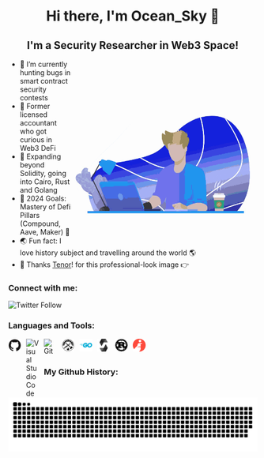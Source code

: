 #  <div align="center"> Hi there, I'm Ocean_Sky 👋 </div>
  
## <div align="center"> I'm a Security Researcher in Web3 Space! </div>

<img src="https://github.com/bluenights004/bluenights004/blob/main/coding.gif" width=375 align=right />

- 🌱 I’m currently hunting bugs in smart contract security contests
- 🔢 Former licensed accountant who got curious in Web3 DeFi
- 👯 Expanding beyond Solidity, going into Cairo, Rust and Golang
- 🥅 2024 Goals: Mastery of Defi Pillars (Compound, Aave, Maker) :muscle: 
- 🌏 Fun fact: I love history subject and travelling around the world :earth_americas:
- 🎨 Thanks [Tenor](https://tenor.com/view/coding-gif-24090007)! for this professional-look image 👉

### Connect with me:

![Twitter Follow](https://img.shields.io/twitter/follow/bluenights004?style=social)


### Languages and Tools:

<img align="left" alt="Github" width="26px" src="https://github.com/devicons/devicon/blob/v2.15.1/icons/github/github-original.svg" style="padding-right:10px;" />
<img align="left" alt="Visual Studio Code" width="26px" src="https://cdn.jsdelivr.net/gh/devicons/devicon/icons/vscode/vscode-original.svg" style="padding-right:10px;" />
<img align="left" alt="Git" width="26px" src="https://cdn.jsdelivr.net/gh/devicons/devicon/icons/git/git-original.svg" style="padding-right:10px;" />
<img align="left" alt="Foundry" width="26px" src="https://github.com/bluenights004/bluenights004/blob/main/logo.png" style="padding-right:10px;" />
<img align="left" alt="Go" width="26px" src="https://github.com/devicons/devicon/blob/v2.15.1/icons/go/go-original-wordmark.svg" style="padding-right:10px;" />
<img align="left" alt="Solidity" width="26px" src="https://github.com/devicons/devicon/blob/v2.15.1/icons/solidity/solidity-original.svg" style="padding-right:10px;" />
<img align="left" alt="Rust" width="26px" src="https://github.com/devicons/devicon/blob/v2.15.1/icons/rust/rust-plain.svg" style="padding-right:10px;" />
<img align="left" alt="Cairo" width="26px" src="https://github.com/bluenights004/bluenights004/blob/main/cairo.svg" style="padding-right:10px;" />

<br>
<br>

### My Github History:
![Snake animation](https://github.com/bluenights004/bluenights004/blob/output/github-contribution-grid-snake.svg)
